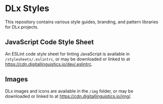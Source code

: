 # DLx Styles
This repository contains various style guides, branding, and pattern libraries for DLx projects.

## JavaScript Code Style Sheet
An ESLint code style sheet for linting JavaScript is available in `/stylesheets/.eslintrc`, or may be downloaded or linked to at https://cdn.digitallinguistics.io/dev/.eslintrc.

## Images
DLx images and icons are available in the `/img` folder, or may be downloaded or linked to at https://cdn.digitallinguistics.io/img/.
